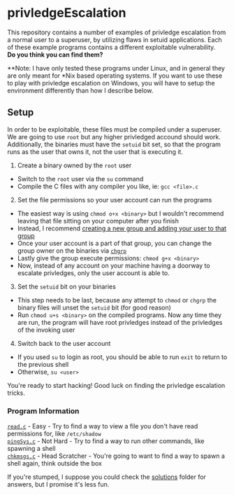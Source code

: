 # privledgeEscalation

This repository contains a number of examples of privledge escalation from a normal user to a superuser, by utilizing flaws in setuid applications. Each of these example programs contains a different exploitable vulnerability.  
**Do you think you can find them?**

**Note: I have only tested these programs under Linux, and in general they are only meant for *Nix based operating systems. If you want to use these to play with privledge escalation on Windows, you will have to setup the environment differently than how I describe below.

## Setup
In order to be exploitable, these files must be compiled under a superuser. We are going to use `root` but any higher privledged accound should work. Additionally, the binaries must have the `setuid` bit set, so that the program runs as the user that owns it, not the user that is executing it.

1) Create a binary owned by the `root` user
  - Switch to the `root` user via the `su` command
  - Compile the C files with any compiler you like, ie: `gcc <file>.c`
2) Set the file permissions so your user account can run the programs
  - The easiest way is using `chmod o+x <binary>` but I wouldn't recommend leaving that file sitting on your computer after you finish
  - Instead, I recommend [creating a new group and adding your user to that group](https://www.techrepublic.com/article/how-to-create-users-and-groups-in-linux-from-the-command-line/)
  - Once your user account is a part of that group, you can change the group owner on the binaries via [`chgrp`](https://linux.die.net/man/1/chgrp)
  - Lastly give the group execute permissions: `chmod g+x <binary>`
  - Now, instead of any account on your machine having a doorway to escalate privledges, only the user account is able to.
3) Set the `setuid` bit on your binaries
  - This step needs to be last, because any attempt to `chmod` or `chgrp` the binary files will unset the `setuid` bit (for good reason)
  - Run `chmod u+s <binary>` on the compiled programs. Now any time they are run, the program will have root privledges instead of the privledges of the invoking user
4) Switch back to the user account
  - If you used `su` to login as root, you should be able to run `exit` to return to the previous shell
  - Otherwise, `su <user>`

You're ready to start hacking! Good luck on finding the privledge escalation tricks.

### Program Information
[`read.c`](read.c) - Easy - Try to find a way to view a file you don't have read permissions for, like `/etc/shadow`  
[`pingSys.c`](pingSys.c) - Not Hard - Try to find a way to run other commands, like spawning a shell  
[`chkmsgs.c`](chkmsgs.c) - Head Scratcher - You're going to want to find a way to spawn a shell again, think outside the box

If you're stumped, I suppose you could check the [solutions](solutions/) folder for answers, but I promise it's less fun.
